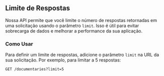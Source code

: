 ## Limite de Respostas

Nossa API permite que você limite o número de respostas retornadas em uma solicitação usando o parâmetro `limit`. Isso é útil para evitar sobrecarga de dados e melhorar a performance da sua aplicação.

### Como Usar

Para definir um limite de respostas, adicione o parâmetro `limit` na URL da sua solicitação. Por exemplo, para limitar a 5 respostas:

```http
GET /documentaries?limit=5
